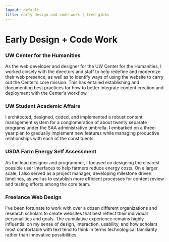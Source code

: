 ```yaml
---
layout: default
title: early design and code work | fred gibbs
---
```


# Early Design + Code Work

### UW Center for the Humanities
As the web developer and designer for the UW Center for the Humanities, I worked closely with the directors and staff to help redefine and modernize their web presence, as well as to identify ways of using the website to carry out the Center’s core mission. This has entailed establishing and documenting best practices for how to better integrate content creation and deployment with the Center’s workflow.

### UW Student Academic Affairs
I architected, designed, coded, and implemented a robust content management system for a conglomeration of about twenty separate programs under the SAA administrative umbrella. I embarked on a three-year plan to gradually implement new features while managing productive relationships with each of the constituents.

### USDA Farm Energy Self Assessment
As the lead designer and programmer, I focused on designing the clearest possible user interfaces to help farmers reduce energy costs. On a larger scale, I also served as a project manager, developing milestone driven timelines, as well as to establish more efficient processes for content review and testing efforts among the core team.

### Freelance Web Design
I've been fortunate to work with over a dozen different organizations and research scholars to create websites that best reflect their individual personalities and goals. The cumulative experience remains highly influential on my sense of design, interaction, usability, and how scholars most comfortable with text tend to think in terms technological familiarity rather than innovative possibilities. 
